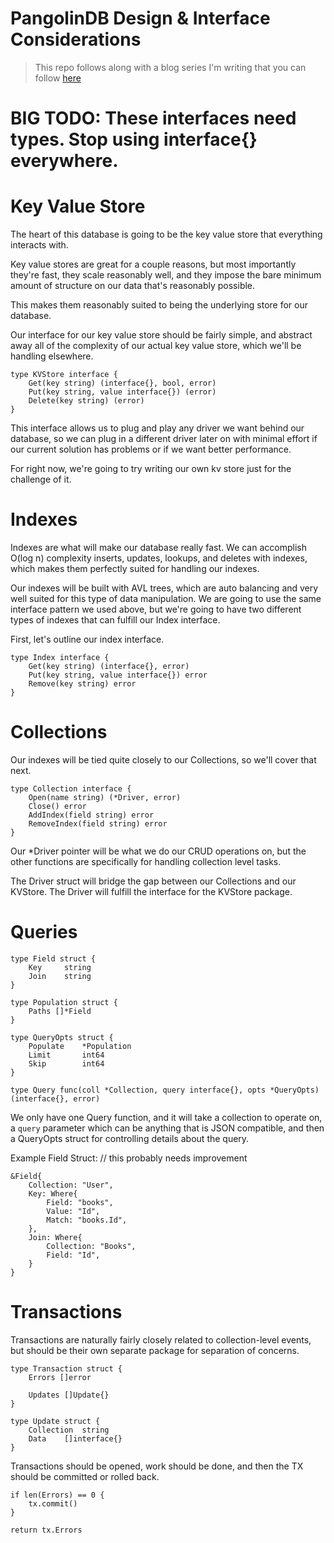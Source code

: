 PangolinDB  Design & Interface Considerations
=============================================

> This repo follows along with a blog series I'm writing that you can follow [here](https://dylanlott.com/writing-a-database-in-go-from-scratch/)

# BIG TODO: These interfaces need types. Stop using interface{} everywhere. 

# Key Value Store

The heart of this database is going to be the key value store that everything interacts with.

Key value stores are great for a couple reasons, but most importantly they're fast, they scale reasonably well, and they impose the bare minimum amount of structure on our data that's reasonably possible.

This makes them reasonably suited to being the underlying store for our database.

Our interface for our key value store should be fairly simple, and abstract away all of the complexity of our actual key value store, which we'll be handling elsewhere.

```
type KVStore interface {
    Get(key string) (interface{}, bool, error)
    Put(key string, value interface{}) (error)
    Delete(key string) (error)
}
```

This interface allows us to plug and play any driver we want behind our database, so we can plug in a different driver later on with minimal effort if our current solution has problems or if we want better performance.

For right now, we're going to try writing our own kv store just for the challenge of it.


# Indexes
Indexes are what will make our database really fast. We can accomplish O(log n) complexity inserts, updates, lookups, and deletes with indexes, which makes them perfectly suited for handling our indexes.

Our indexes will be built with AVL trees, which are auto balancing and very well suited for this type of data manipulation. We are going to use the same interface pattern we used above, but we're going to have two different types of indexes that can fulfill our Index interface.

First, let's outline our index interface.

```
type Index interface {
    Get(key string) (interface{}, error)
    Put(key string, value interface{}) error
    Remove(key string) error
}
```

# Collections

Our indexes will be tied quite closely to our Collections, so we'll cover that next.

```
type Collection interface {
    Open(name string) (*Driver, error)
    Close() error
    AddIndex(field string) error
    RemoveIndex(field string) error
}
```

Our *Driver pointer will be what we do our CRUD operations on, but the other functions are specifically for handling collection level tasks.

The Driver struct will bridge the gap between our Collections and our KVStore. The Driver will fulfill the interface for the KVStore package.

# Queries

```
type Field struct {
    Key     string
    Join    string
}

type Population struct {
    Paths []*Field  
}

type QueryOpts struct {
    Populate    *Population
    Limit       int64
    Skip        int64
}

type Query func(coll *Collection, query interface{}, opts *QueryOpts) (interface{}, error)
```

We only have one Query function, and it will take a collection to operate on, a `query` parameter which can be anything that is JSON compatible, and then a QueryOpts struct for controlling details about the query.

Example Field Struct:  // this probably needs improvement
```
&Field{
    Collection: "User",
    Key: Where{
        Field: "books",
        Value: "Id",
        Match: "books.Id",
    },
    Join: Where{
        Collection: "Books",
        Field: "Id",
    }
}
```

# Transactions
Transactions are naturally fairly closely related to collection-level events, but should be their own separate package for separation of concerns. 

```
type Transaction struct {
    Errors []error
    
    Updates []Update{}
}

type Update struct {
    Collection  string
    Data    []interface{}
}
```

Transactions should be opened, work should be done, and then the TX should be committed or rolled back. 

```
if len(Errors) == 0 {
    tx.commit()
}

return tx.Errors
```
